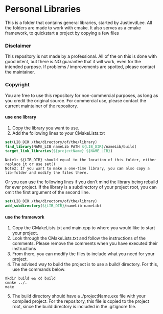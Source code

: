 # Personal Libraries
This is a folder that contains general libraries, started by JustinvdLee.
All the folders are made to work with cmake.
It also serves as a cmake framework, to quickstart a project by copying a few files

### Disclaimer
This repository is not made by a professional.
All of the on this is done with good intent, but there is NO guarantee that it will work, even for the intended purpose.
If problems / improvements are spotted, please contact the maintainer.

### Copyright
You are free to use this repository for non-commercial purposes, as long as you credit the original source.
For commercial use, please contact the current maintainer of the repository.

#### use one library
1. Copy the library you want to use.
2. Add the following lines to your CMakeLists.txt
    
```CMake
set(LIB_DIR /the/directory/of/the/library)
find_library(NAME_LIB nameLib PATH ${LIB_DIR}/nameLib/build)
target_link_libraries(${projectName} ${NAME_LIB})
```
```text
Note1: ${LIB_DIR} should equal to the location of this folder, either replace it or use set()
Note2: If you want to make a one-time library, you can also copy a lib-folder and modify the files there.
```
Or you can use the following lines if you don't mind the library being rebuild for ever project.
If the library is a subdirectory of your project root, you can omit the first argument of the second line.
```CMake
set(LIB_DIR /the/directory/of/the/library)
add_subdirectory(${LIB_DIR}/nameLib nameLib)
```


#### use the framework
1. Copy the CMakeLists.txt and main.cpp to where you would like to start your project.
2. Look through the CMakeLists.txt and follow the instructions of the comments.
    Please remove the comments when you have executed their instructions
3. From there, you can modify the files to include what you need for your project.
4. The advised way to build the project is to use a build/ directory. For this, use the commands below:
```shell
mkdir build && cd build
cmake ../.
make
```
5. The build directory should have a ./projectName.exe file with your compiled project. For the repository, this file is copied to the project root, since the build directory is included in the .gitignore file.
